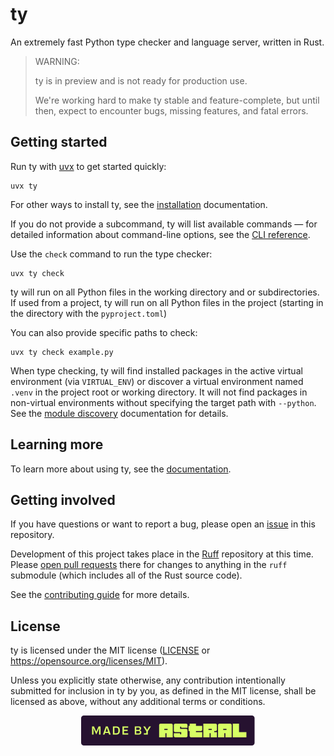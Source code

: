 # ty

An extremely fast Python type checker and language server, written in Rust.

> WARNING:
>
> ty is in preview and is not ready for production use.
>
> We're working hard to make ty stable and feature-complete, but until then, expect to encounter bugs,
> missing features, and fatal errors.

## Getting started

Run ty with [uvx](https://docs.astral.sh/uv/guides/tools/#running-tools) to get started quickly:

```shell
uvx ty
```

For other ways to install ty, see the [installation](https://github.com/astral-sh/ty/blob/0.0.1-alpha.3/docs/README.md#installation) documentation.

If you do not provide a subcommand, ty will list available commands — for detailed information about
command-line options, see the [CLI reference](https://github.com/astral-sh/ty/blob/0.0.1-alpha.3/docs/reference/cli.md).

Use the `check` command to run the type checker:

```shell
uvx ty check
```

ty will run on all Python files in the working directory and or subdirectories. If used from a
project, ty will run on all Python files in the project (starting in the directory with the
`pyproject.toml`)

You can also provide specific paths to check:

```shell
uvx ty check example.py
```

When type checking, ty will find installed packages in the active virtual environment (via
`VIRTUAL_ENV`) or discover a virtual environment named `.venv` in the project root or working
directory. It will not find packages in non-virtual environments without specifying the target path
with `--python`. See the [module discovery](https://github.com/astral-sh/ty/blob/0.0.1-alpha.3/docs/README.md#module-discovery) documentation for
details.

## Learning more

To learn more about using ty, see the [documentation](https://github.com/astral-sh/ty/blob/0.0.1-alpha.3/docs/README.md).

## Getting involved

If you have questions or want to report a bug, please open an
[issue](https://github.com/astral-sh/ty/issues) in this repository.

Development of this project takes place in the [Ruff](https://github.com/astral-sh/ruff) repository
at this time. Please [open pull requests](https://github.com/astral-sh/ruff/pulls) there for changes
to anything in the `ruff` submodule (which includes all of the Rust source code).

See the
[contributing guide](https://github.com/astral-sh/ty/blob/0.0.1-alpha.3/CONTRIBUTING.md) for more details.

## License

ty is licensed under the MIT license ([LICENSE](https://github.com/astral-sh/ty/blob/0.0.1-alpha.3/LICENSE) or
<https://opensource.org/licenses/MIT>).

Unless you explicitly state otherwise, any contribution intentionally submitted for inclusion in ty
by you, as defined in the MIT license, shall be licensed as above, without any additional terms or
conditions.

<div align="center">
  <a target="_blank" href="https://astral.sh" style="background:none">
    <img src="https://raw.githubusercontent.com/astral-sh/uv/main/assets/svg/Astral.svg" alt="Made by Astral">
  </a>
</div>
